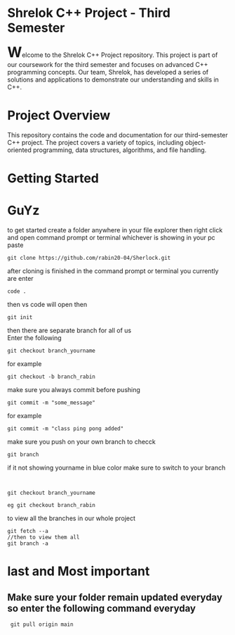 <h1>Shrelok C++ Project - Third Semester</h1>
<span style="font-size: 32px; font-weight: bold;">W</span>elcome to the Shrelok C++ Project repository. This project is part of our coursework for the third semester and focuses on advanced C++ programming concepts. Our team, Shrelok, has developed a series of solutions and applications to demonstrate our understanding and skills in C++.

<h1>Project Overview</h1>
This repository contains the code and documentation for our third-semester C++ project. The project covers a variety of topics, including object-oriented programming, data structures, algorithms, and file handling.

<h1>Getting Started</h1>




<h1>GuYz</h1>
to get started
create a folder anywhere in your file explorer then right click and open command prompt or terminal whichever is showing in your pc
paste

```
git clone https://github.com/rabin20-04/Sherlock.git

```

after cloning is finished in the command prompt or terminal you currently are
enter

```
code .
```

then vs code will open
then

```
git init
```

then there are separate branch for all of us  
 Enter the following

```
git checkout branch_yourname

```

for example

```
git checkout -b branch_rabin
```
make sure you always commit before pushing 
```
git commit -m "some_message"
```

for example 
```
git commit -m "class ping pong added"
```

make sure you push on your own branch 
to checck 
```
git branch 
```
if it not showing yourname in blue color make sure to switch to your branch
```


git checkout branch_yourname

eg git checkout branch_rabin

```
to view all the branches in our whole project
```
git fetch --a
//then to view them all
git branch -a
```


<h1>last and Most important</h1>

<h2>Make sure your folder remain updated everyday so enter the following command  everyday </h2>

```
 git pull origin main
 ```
